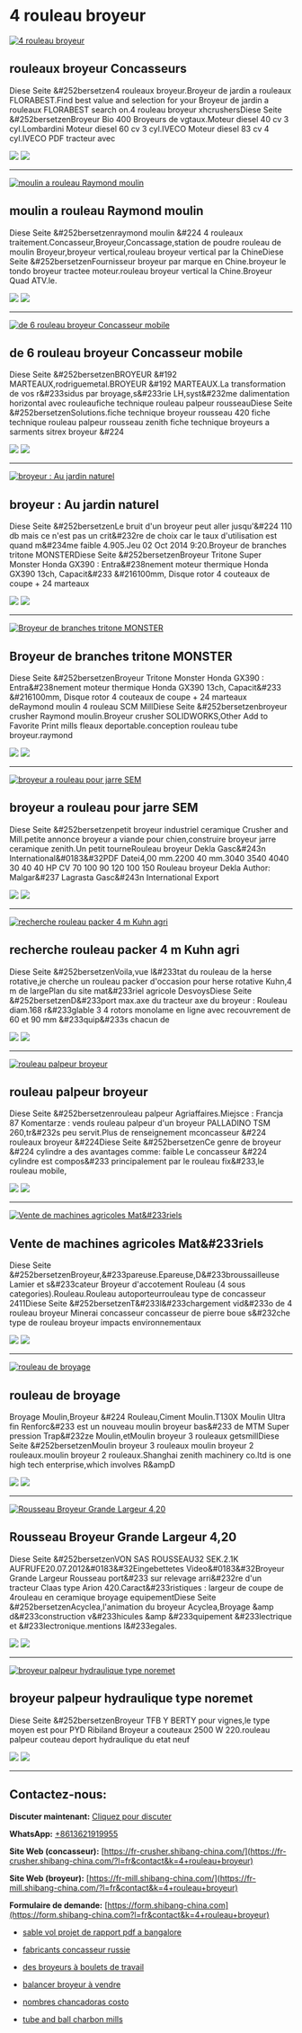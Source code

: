 # 4 rouleau broyeur

<a href="https://swt.shibang-china.com/?l=fr&img&k=4+rouleau+broyeur" target="_blank">![4 rouleau broyeur](http://static.shibang-china.com/all-800x300/900.jpg)</a>

## rouleaux broyeur Concasseurs
Diese Seite &#252bersetzen4 rouleaux broyeur.Broyeur de jardin a rouleaux FLORABEST.Find best value and selection for your Broyeur de jardin a rouleaux FLORABEST search on.4 rouleau broyeur xhcrushersDiese Seite &#252bersetzenBroyeur Bio 400 Broyeurs de vgtaux.Moteur diesel 40 cv 3 cyl.Lombardini Moteur diesel 60 cv 3 cyl.IVECO Moteur diesel 83 cv 4 cyl.IVECO PDF tracteur avec


<a href="https://whatsapp.shibangsoft.com/WhatsApp.php" target="_blank" title="WhatsApp">![](http://static.shibang-china.com/icon/whatsapp.png)</a> <a href="https://swt.shibang-china.com/?l=fr&icon&k=4+rouleau+broyeur" target="_blank">![](http://static.shibang-china.com/icon/chat-fr.png)</a>

---

<a href="https://swt.shibang-china.com/?l=fr&img&k=4+rouleau+broyeur" target="_blank">![moulin a rouleau Raymond moulin](http://static.shibang-china.com/all-800x300/1415.jpg)</a>

## moulin a rouleau Raymond moulin
Diese Seite &#252bersetzenraymond moulin &#224 4 rouleaux traitement.Concasseur,Broyeur,Concassage,station de poudre rouleau de moulin Broyeur,broyeur vertical,rouleau broyeur vertical par la ChineDiese Seite &#252bersetzenFournisseur broyeur par marque en Chine.broyeur le tondo broyeur tractee moteur.rouleau broyeur vertical la Chine.Broyeur Quad ATV.le.


<a href="https://whatsapp.shibangsoft.com/WhatsApp.php" target="_blank" title="WhatsApp">![](http://static.shibang-china.com/icon/whatsapp.png)</a> <a href="https://swt.shibang-china.com/?l=fr&icon&k=4+rouleau+broyeur" target="_blank">![](http://static.shibang-china.com/icon/chat-fr.png)</a>

---

<a href="https://swt.shibang-china.com/?l=fr&img&k=4+rouleau+broyeur" target="_blank">![de 6 rouleau broyeur Concasseur mobile](http://static.shibang-china.com/all-800x300/1423.jpg)</a>

## de 6 rouleau broyeur Concasseur mobile
Diese Seite &#252bersetzenBROYEUR &#192 MARTEAUX,rodriguemetal.BROYEUR &#192 MARTEAUX.La transformation de vos r&#233sidus par broyage,s&#233rie LH,syst&#232me dalimentation horizontal avec rouleaufiche technique rouleau palpeur rousseauDiese Seite &#252bersetzenSolutions.fiche technique broyeur rousseau 420 fiche technique rouleau palpeur rousseau zenith fiche technique broyeurs a sarments sitrex broyeur &#224


<a href="https://whatsapp.shibangsoft.com/WhatsApp.php" target="_blank" title="WhatsApp">![](http://static.shibang-china.com/icon/whatsapp.png)</a> <a href="https://swt.shibang-china.com/?l=fr&icon&k=4+rouleau+broyeur" target="_blank">![](http://static.shibang-china.com/icon/chat-fr.png)</a>

---

<a href="https://swt.shibang-china.com/?l=fr&img&k=4+rouleau+broyeur" target="_blank">![broyeur : Au jardin naturel](http://static.shibang-china.com/all-800x300/5.jpg)</a>

## broyeur : Au jardin naturel
Diese Seite &#252bersetzenLe bruit d'un broyeur peut aller jusqu'&#224 110 db mais ce n'est pas un crit&#232re de choix car le taux d'utilisation est quand m&#234me faible 4.905.Jeu 02 Oct 2014 9:20.Broyeur de branches tritone MONSTERDiese Seite &#252bersetzenBroyeur Tritone Super Monster Honda GX390 : Entra&#238nement moteur thermique Honda GX390 13ch, Capacit&#233 &#216100mm, Disque rotor 4 couteaux de coupe + 24 marteaux


<a href="https://whatsapp.shibangsoft.com/WhatsApp.php" target="_blank" title="WhatsApp">![](http://static.shibang-china.com/icon/whatsapp.png)</a> <a href="https://swt.shibang-china.com/?l=fr&icon&k=4+rouleau+broyeur" target="_blank">![](http://static.shibang-china.com/icon/chat-fr.png)</a>

---

<a href="https://swt.shibang-china.com/?l=fr&img&k=4+rouleau+broyeur" target="_blank">![Broyeur de branches tritone MONSTER](http://static.shibang-china.com/all-800x300/1215.jpg)</a>

## Broyeur de branches tritone MONSTER
Diese Seite &#252bersetzenBroyeur Tritone Monster Honda GX390 : Entra&#238nement moteur thermique Honda GX390 13ch, Capacit&#233 &#216100mm, Disque rotor 4 couteaux de coupe + 24 marteaux deRaymond moulin 4 rouleau SCM MillDiese Seite &#252bersetzenbroyeur crusher Raymond moulin.Broyeur crusher SOLIDWORKS,Other Add to Favorite Print mills fleaux deportable.conception rouleau tube broyeur.raymond


<a href="https://whatsapp.shibangsoft.com/WhatsApp.php" target="_blank" title="WhatsApp">![](http://static.shibang-china.com/icon/whatsapp.png)</a> <a href="https://swt.shibang-china.com/?l=fr&icon&k=4+rouleau+broyeur" target="_blank">![](http://static.shibang-china.com/icon/chat-fr.png)</a>

---

<a href="https://swt.shibang-china.com/?l=fr&img&k=4+rouleau+broyeur" target="_blank">![broyeur a rouleau pour jarre SEM](http://static.shibang-china.com/all-800x300/415.jpg)</a>

## broyeur a rouleau pour jarre SEM
Diese Seite &#252bersetzenpetit broyeur industriel ceramique Crusher and Mill.petite annonce broyeur a viande pour chien,construire broyeur jarre ceramique zenith.Un petit tourneRouleau broyeur Dekla Gasc&#243n International&#0183&#32PDF Datei4,00 mm.2200 40 mm.3040 3540 4040 30 40 40 HP CV 70 100 90 120 100 150 Rouleau broyeur Dekla Author: Malgar&#237 Lagrasta Gasc&#243n International Export


<a href="https://whatsapp.shibangsoft.com/WhatsApp.php" target="_blank" title="WhatsApp">![](http://static.shibang-china.com/icon/whatsapp.png)</a> <a href="https://swt.shibang-china.com/?l=fr&icon&k=4+rouleau+broyeur" target="_blank">![](http://static.shibang-china.com/icon/chat-fr.png)</a>

---

<a href="https://swt.shibang-china.com/?l=fr&img&k=4+rouleau+broyeur" target="_blank">![recherche rouleau packer 4 m Kuhn agri](http://static.shibang-china.com/all-800x300/59.jpg)</a>

## recherche rouleau packer 4 m Kuhn agri
Diese Seite &#252bersetzenVoila,vue l&#233tat du rouleau de la herse rotative,je cherche un rouleau packer d'occasion pour herse rotative Kuhn,4 m de largePlan du site mat&#233riel agricole DesvoysDiese Seite &#252bersetzenD&#233port max.axe du tracteur axe du broyeur : Rouleau diam.168 r&#233glable 3 4 rotors monolame en ligne avec recouvrement de 60 et 90 mm &#233quip&#233s chacun de


<a href="https://whatsapp.shibangsoft.com/WhatsApp.php" target="_blank" title="WhatsApp">![](http://static.shibang-china.com/icon/whatsapp.png)</a> <a href="https://swt.shibang-china.com/?l=fr&icon&k=4+rouleau+broyeur" target="_blank">![](http://static.shibang-china.com/icon/chat-fr.png)</a>

---

<a href="https://swt.shibang-china.com/?l=fr&img&k=4+rouleau+broyeur" target="_blank">![rouleau palpeur broyeur](http://static.shibang-china.com/all-800x300/1262.jpg)</a>

## rouleau palpeur broyeur
Diese Seite &#252bersetzenrouleau palpeur Agriaffaires.Miejsce : Francja 87 Komentarze : vends rouleau palpeur d'un broyeur PALLADINO TSM 260,tr&#232s peu servit.Plus de renseignement mconcasseur &#224 rouleaux broyeur &#224Diese Seite &#252bersetzenCe genre de broyeur &#224 cylindre a des avantages comme: faible Le concasseur &#224 cylindre est compos&#233 principalement par le rouleau fix&#233,le rouleau mobile,


<a href="https://whatsapp.shibangsoft.com/WhatsApp.php" target="_blank" title="WhatsApp">![](http://static.shibang-china.com/icon/whatsapp.png)</a> <a href="https://swt.shibang-china.com/?l=fr&icon&k=4+rouleau+broyeur" target="_blank">![](http://static.shibang-china.com/icon/chat-fr.png)</a>

---

<a href="https://swt.shibang-china.com/?l=fr&img&k=4+rouleau+broyeur" target="_blank">![Vente de machines agricoles Mat&#233riels](http://static.shibang-china.com/all-800x300/652.jpg)</a>

## Vente de machines agricoles Mat&#233riels
Diese Seite &#252bersetzenBroyeur,&#233pareuse.Epareuse,D&#233broussailleuse Lamier et s&#233cateur Broyeur d'accotement Rouleau (4 sous categories).Rouleau.Rouleau autoporteurrouleau type de concasseur 2411Diese Seite &#252bersetzenT&#233l&#233chargement vid&#233o de 4 rouleau broyeur Minerai concasseur concasseur de pierre boue s&#232che type de rouleau broyeur impacts environnementaux


<a href="https://whatsapp.shibangsoft.com/WhatsApp.php" target="_blank" title="WhatsApp">![](http://static.shibang-china.com/icon/whatsapp.png)</a> <a href="https://swt.shibang-china.com/?l=fr&icon&k=4+rouleau+broyeur" target="_blank">![](http://static.shibang-china.com/icon/chat-fr.png)</a>

---

<a href="https://swt.shibang-china.com/?l=fr&img&k=4+rouleau+broyeur" target="_blank">![rouleau de broyage](http://static.shibang-china.com/all-800x300/127.jpg)</a>

## rouleau de broyage
Broyage Moulin,Broyeur &#224 Rouleau,Ciment Moulin.T130X Moulin Ultra fin Renforc&#233 est un nouveau moulin broyeur bas&#233 de MTM Super pression Trap&#232ze Moulin,etMoulin broyeur 3 rouleaux getsmillDiese Seite &#252bersetzenMoulin broyeur 3 rouleaux moulin broyeur 2 rouleaux.moulin broyeur 2 rouleaux.Shanghai zenith machinery co.ltd is one high tech enterprise,which involves R&ampD


<a href="https://whatsapp.shibangsoft.com/WhatsApp.php" target="_blank" title="WhatsApp">![](http://static.shibang-china.com/icon/whatsapp.png)</a> <a href="https://swt.shibang-china.com/?l=fr&icon&k=4+rouleau+broyeur" target="_blank">![](http://static.shibang-china.com/icon/chat-fr.png)</a>

---

<a href="https://swt.shibang-china.com/?l=fr&img&k=4+rouleau+broyeur" target="_blank">![Rousseau Broyeur Grande Largeur 4,20](http://static.shibang-china.com/all-800x300/1501.jpg)</a>

## Rousseau Broyeur Grande Largeur 4,20
Diese Seite &#252bersetzenVON SAS ROUSSEAU32 SEK.2.1K AUFRUFE20.07.2012&#0183&#32Eingebettetes Video&#0183&#32Broyeur Grande Largeur Rousseau port&#233 sur relevage arri&#232re d'un tracteur Claas type Arion 420.Caract&#233ristiques : largeur de coupe de 4rouleau en ceramique broyage equipementDiese Seite &#252bersetzenAcyclea,l'animation du broyeur Acyclea,Broyage &amp d&#233construction v&#233hicules &amp &#233quipement &#233lectrique et &#233lectronique.mentions l&#233egales.


<a href="https://whatsapp.shibangsoft.com/WhatsApp.php" target="_blank" title="WhatsApp">![](http://static.shibang-china.com/icon/whatsapp.png)</a> <a href="https://swt.shibang-china.com/?l=fr&icon&k=4+rouleau+broyeur" target="_blank">![](http://static.shibang-china.com/icon/chat-fr.png)</a>

---

<a href="https://swt.shibang-china.com/?l=fr&img&k=4+rouleau+broyeur" target="_blank">![broyeur palpeur hydraulique type noremet](http://static.shibang-china.com/all-800x300/794.jpg)</a>

## broyeur palpeur hydraulique type noremet
Diese Seite &#252bersetzenBroyeur TFB Y BERTY pour vignes,le type moyen est pour PYD Ribiland Broyeur a couteaux 2500 W 220.rouleau palpeur couteau deport hydraulique du etat neuf

<a href="https://whatsapp.shibangsoft.com/WhatsApp.php" target="_blank" title="WhatsApp">![](http://static.shibang-china.com/icon/whatsapp.png)</a> <a href="https://swt.shibang-china.com/?l=fr&icon&k=4+rouleau+broyeur" target="_blank">![](http://static.shibang-china.com/icon/chat-fr.png)</a>

---
## Contactez-nous:

**Discuter maintenant:** [Cliquez pour discuter](https://swt.shibang-china.com?l=fr&contact&k=4+rouleau+broyeur)

**WhatsApp:**  [+8613621919955](https://whatsapp.shibangsoft.com/WhatsApp.php)

**Site Web (concasseur):** [https://fr-crusher.shibang-china.com/](https://fr-crusher.shibang-china.com/?l=fr&contact&k=4+rouleau+broyeur)

**Site Web (broyeur):** [https://fr-mill.shibang-china.com/](https://fr-mill.shibang-china.com/?l=fr&contact&k=4+rouleau+broyeur)

**Formulaire de demande:** [https://form.shibang-china.com](https://form.shibang-china.com?l=fr&contact&k=4+rouleau+broyeur)

* [sable vol projet de rapport pdf a bangalore](../62/sable%20vol%20projet%20de%20rapport%20pdf%20a%20bangalore.md)

* [fabricants concasseur russie](../61/fabricants%20concasseur%20russie.md)

* [des broyeurs à boulets de travail](../61/des%20broyeurs%20%C3%A0%20boulets%20de%20travail.md)

* [balancer broyeur à vendre](../65/balancer%20broyeur%20%C3%A0%20vendre.md)

* [nombres chancadoras costo](../64/nombres%20chancadoras%20costo.md)

* [tube and ball charbon mills](../62/tube%20and%20ball%20charbon%20mills.md)